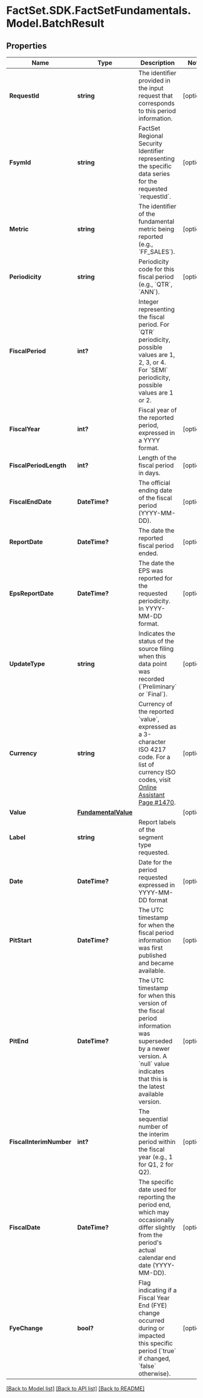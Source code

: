 # FactSet.SDK.FactSetFundamentals.Model.BatchResult

## Properties

Name | Type | Description | Notes
------------ | ------------- | ------------- | -------------
**RequestId** | **string** | The identifier provided in the input request that corresponds to this period information. | [optional] 
**FsymId** | **string** | FactSet Regional Security Identifier representing the specific data series for the requested &#x60;requestId&#x60;. | [optional] 
**Metric** | **string** | The identifier of the fundamental metric being reported (e.g., &#x60;FF_SALES&#x60;). | [optional] 
**Periodicity** | **string** | Periodicity code for this fiscal period (e.g., &#x60;QTR&#x60;, &#x60;ANN&#x60;). | [optional] 
**FiscalPeriod** | **int?** | Integer representing the fiscal period. For &#x60;QTR&#x60; periodicity, possible values are 1, 2, 3, or 4. For &#x60;SEMI&#x60; periodicity, possible values are 1 or 2. | 
**FiscalYear** | **int?** | Fiscal year of the reported period, expressed in a YYYY format. | [optional] 
**FiscalPeriodLength** | **int?** | Length of the fiscal period in days. | [optional] 
**FiscalEndDate** | **DateTime?** | The official ending date of the fiscal period (YYYY-MM-DD). | [optional] 
**ReportDate** | **DateTime?** | The date the reported fiscal period ended. | [optional] 
**EpsReportDate** | **DateTime?** | The date the EPS was reported for the requested periodicity. In YYYY-MM-DD format. | [optional] 
**UpdateType** | **string** | Indicates the status of the source filing when this data point was recorded (&#x60;Preliminary&#x60; or &#x60;Final&#x60;). | [optional] 
**Currency** | **string** | Currency of the reported &#x60;value&#x60;, expressed as a 3-character ISO 4217 code. For a list of currency ISO codes, visit [Online Assistant Page #1470](https://oa.apps.factset.com/pages/1470). | [optional] 
**Value** | [**FundamentalValue**](FundamentalValue.md) |  | [optional] 
**Label** | **string** | Report labels of the segment type requested. | 
**Date** | **DateTime?** | Date for the period requested expressed in YYYY-MM-DD format | [optional] 
**PitStart** | **DateTime?** | The UTC timestamp for when the fiscal period information was first published and became available. | [optional] 
**PitEnd** | **DateTime?** | The UTC timestamp for when this version of the fiscal period information was superseded by a newer version. A &#x60;null&#x60; value indicates that this is the latest available version. | [optional] 
**FiscalInterimNumber** | **int?** | The sequential number of the interim period within the fiscal year (e.g., 1 for Q1, 2 for Q2). | [optional] 
**FiscalDate** | **DateTime?** | The specific date used for reporting the period end, which may occasionally differ slightly from the period&#39;s actual calendar end date (YYYY-MM-DD). | [optional] 
**FyeChange** | **bool?** | Flag indicating if a Fiscal Year End (FYE) change occurred during or impacted this specific period (&#x60;true&#x60; if changed, &#x60;false&#x60; otherwise). | [optional] 

[[Back to Model list]](../README.md#documentation-for-models) [[Back to API list]](../README.md#documentation-for-api-endpoints) [[Back to README]](../README.md)

